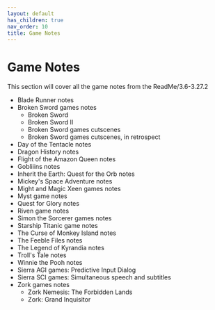 ```yaml
---
layout: default
has_children: true
nav_order: 10
title: Game Notes
---
```


# Game Notes

This section will cover all the game notes from the ReadMe/3.6-3.27.2

- Blade Runner notes
- Broken Sword games notes
	- Broken Sword
	- Broken Sword II
	- Broken Sword games cutscenes
	- Broken Sword games cutscenes, in retrospect
- Day of the Tentacle notes
- Dragon History notes
- Flight of the Amazon Queen notes
- Gobliiins notes
- Inherit the Earth: Quest for the Orb notes
- Mickey's Space Adventure notes
- Might and Magic Xeen games notes
- Myst game notes
- Quest for Glory notes
- Riven game notes
- Simon the Sorcerer games notes
- Starship Titanic game notes
- The Curse of Monkey Island notes
- The Feeble Files notes
- The Legend of Kyrandia notes
- Troll's Tale notes
- Winnie the Pooh notes
- Sierra AGI games: Predictive Input Dialog
- Sierra SCI games: Simultaneous speech and subtitles
- Zork games notes
	- Zork Nemesis: The Forbidden Lands
	- Zork: Grand Inquisitor
